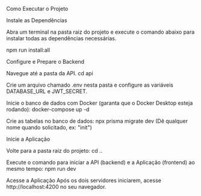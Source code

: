 Como Executar o Projeto

Instale as Dependências

Abra um terminal na pasta raiz do projeto e execute o comando abaixo para instalar todas as dependências necessárias.


npm run install:all

Configure e Prepare o Backend

Navegue até a pasta da API.
cd api

Crie um arquivo chamado .env nesta pasta e configure as variáveis DATABASE_URL e JWT_SECRET.

Inicie o banco de dados com Docker (garanta que o Docker Desktop esteja rodando):
docker-compose up -d

Crie as tabelas no banco de dados:
npx prisma migrate dev
(Dê qualquer nome quando solicitado, ex: "init")

Inicie a Aplicação 

Volte para a pasta raiz do projeto:
cd ..

Execute o comando para iniciar a API (backend) e a Aplicação (frontend) ao mesmo tempo:
npm run dev

Acesse a Aplicação
Após os dois servidores iniciarem, acesse http://localhost:4200 no seu navegador.


